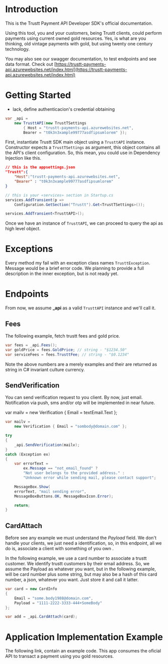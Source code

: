 # Introduction 

This is the Trustt Payment API Developer SDK's official documentation.

Using this tool, you and your customers, being Trustt clients, could perform payments using current owned gold resources. Yes, is what are you thinking, old vintage payments with gold, but using twenty one century technology.

You may also see our swagger documentation, to test endpoints and see data format. Check out
[https://trustt-payments-api.azurewebsites.net/index.html](https://trustt-payments-api.azurewebsites.net/index.html)

# Getting Started

- lack, define authenticacion's credential obtaining

```C#
var _api = 
    new TrusttAPI(new TrustTSettings
        { Host = "trustt-payments-api.azurewebsites.net",
        Bearer = "t0k3n3xample99777asdfipsumlorem" });
```

First, instantiate Trustt SDK main object using a `TrusttAPI` instance. Constructor expects a `TrustTSettings` as argument, this object contains all the API's client configuration. So, this mean, you could use in Dependency Injection like this.

```json - "appsetting.json"
// this is the appsettings.json
"Trustt":{
    "Host":"trustt-payments-api.azurewebsites.net",
    "Bearer" : "t0k3n3xample99777asdfipsumlorem"
}
```

```C# 
// this is your «services» section in Startup.cs
services.AddTransient(p =>
    Configuration.GetSection("Trustt").Get<TrustTSettings>());

services.AddTransient<TrusttAPI>();
```

Once we have an instance of `TrusttAPI`, we can proceed to query the api as high level object. 

# Exceptions

Every method my fail with an exception class names `TrusttException`. Message would be a brief error code. We planning to provide a full description in the inner exception, but is not ready yet.

# Endpoints

From now, we assume **_api** as a valid `TrusttAPI` instance and we'll call it.

## Fees

The following example, fetch trustt fees and gold price.
```C#
var fees = _api.Fees();
var goldPrice = fees.GoldPrice; // string - "$1234.50"
var serviceFees = fees.TrusttFee; // string - "$0.1234"
```

Note the above numbers are a merely examples and their are returned as string in C# invariant culture currency.

## SendVerification

You can send verification request to you client. By now, just email. Notification via push, sms and/or otp will be implemented in near future.

var mailv = new Verification { Email = textEmail.Text };

```C#
var mailv = 
    new Verification { Email = "sombody@domain.com" };

try
{
    _api.SendVerification(mailv);
}
catch (Exception ex)
{
    var errorText =
        ex.Message == "not_email_found" ?
        "Not user belongs to the provided address." :
        "Unknown error while sending mail, please contact support"; 

    MessageBox.Show(
    errorText, "mail sending error",
    MessageBoxButtons.OK, MessageBoxIcon.Error);

    return;
}
```

## CardAttach

Before see any example we must understand the *Payload* field. We don't handle your clients, we just need a identification, so, in this endpoint, all we do is, associate a client with something of you own .

In the following example, we use a card number to associate a trustt customer. We identify trustt customers by their email address. So, we assume the Payload as whatever you want, but in the following example, will be card number plus some string, but may also be a hash of this card number, a json, whatever you want. Just store it and call it latter.

```C#
var card = new CardInfo
{
    Email = "some.body1988@domain.com",
    Payload = "1111-2222-3333-444+SomeBody"
};

var add = _api.CardAttach(card);
```


# Application Implementation Example

The following link, contain an example code. This app consumes the oficial API to transact a payment using you gold resources.